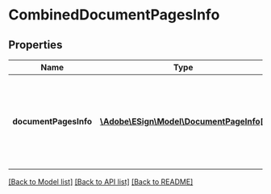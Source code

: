 # CombinedDocumentPagesInfo

## Properties
Name | Type | Description | Notes
------------ | ------------- | ------------- | -------------
**documentPagesInfo** | [**\Adobe\ESign\Model\DocumentPageInfo[]**](DocumentPageInfo.md) | List of basic information of all pages of the combined document of an Agreement. | [optional] 

[[Back to Model list]](../README.md#documentation-for-models) [[Back to API list]](../README.md#documentation-for-api-endpoints) [[Back to README]](../README.md)


